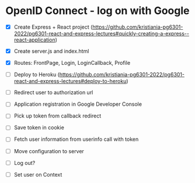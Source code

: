# OpenID Connect - log on with Google


* [x] Create Express + React project (https://github.com/kristiania-pg6301-2022/pg6301-react-and-express-lectures#quickly-creating-a-express--react-application)
* [x] Create server.js and index.html
* [x] Routes: FrontPage, Login, LoginCallback, Profile
* [ ] Deploy to Heroku (https://github.com/kristiania-pg6301-2022/pg6301-react-and-express-lectures#deploy-to-heroku)
* [ ] Redirect user to authorization url
* [ ] Application registration in Google Developer Console
* [ ] Pick up token from callback redirect
* [ ] Save token in cookie
* [ ] Fetch user information from userinfo call with token
* [ ] Move configuration to server
* [ ] Log out?
* [ ] Set user on Context

